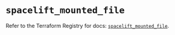 # `spacelift_mounted_file`

Refer to the Terraform Registry for docs: [`spacelift_mounted_file`](https://registry.terraform.io/providers/spacelift-io/spacelift/1.27.0/docs/resources/mounted_file).
